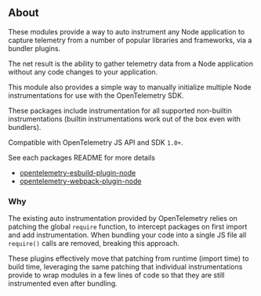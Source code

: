 ## About

These modules provide a way to auto instrument any Node application to capture telemetry from a number of popular libraries and frameworks, via a bundler plugins.

The net result is the ability to gather telemetry data from a Node application without any code changes to your application.

This module also provides a simple way to manually initialize multiple Node instrumentations for use with the OpenTelemetry SDK.

These packages include instrumentation for all supported non-builtin instrumentations (builtin instrumentations work out of the box even with bundlers).

Compatible with OpenTelemetry JS API and SDK `1.0+`.

See each packages README for more details

- [opentelemetry-esbuild-plugin-node](./packages/opentelemetry-esbuild-plugin-node/README.md)
- [opentelemetry-webpack-plugin-node](./packages/opentelemetry-webpack-plugin-node/README.md)

### Why

The existing auto instrumentation provided by OpenTelemetry relies on patching the global `require` function, to intercept packages
on first import and add instrumentation. When bundling your code into a single JS file all `require()` calls are removed, breaking this approach.

These plugins effectively move that patching from runtime (import time) to build time, leveraging the same patching that individual instrumentations provide to wrap modules in a few lines of code so that they are still instrumented even after bundling.
